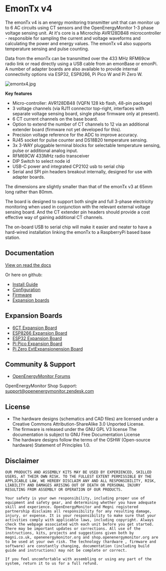 # EmonTx v4

The emonTx v4 is an energy monitoring transmitter unit that can monitor up to 6 AC circuits using CT sensors and the OpenEnergyMonitor 1-3 phase voltage sensing unit. At it's core is a Microchip AVR128DB48 microcontroller - responsible for sampling the current and voltage waveforms and calculating the power and energy values. The emonTx v4 also supports temperature sensing and pulse counting.

Data from the emonTx can be transmitted over the 433 MHz RFM69cw radio link or read directly using a USB cable from an emonBase or emonPi. A number of adapter boards are also available to provide internal connectivity options via ESP32, ESP8266, Pi Pico W and Pi Zero W.

![emontx4.jpg](docs/img/emontx4.jpg)

**Key features**

* Micro-controller: AVR128DB48 (VQFN 128 kb flash, 48-pin package)
* 3 voltage channels (via RJ11 connector top-right, interfaces with separate voltage sensing board, single phase firmware only at present).
* 6 CT current channels on the base board.
* Option to extend the number of CT channels to 12 via an additional extender board (firmware not yet developed for this).
* Precision voltage reference for the ADC to improve accuracy.
* RJ45 socket for pulse counter and DS18B20 temperature sensing.
* 3x 3-WAY pluggable terminal blocks for selectable temperature sensing, pulse or additional analog input.
* RFM69CW 433MHz radio transceiver
* DIP Switch to select node id
* USB-C power and integrated CP2102 usb to serial chip
* Serial and SPI pin headers breakout internally, designed for use with adapter boards.
 
The dimensions are slightly smaller than that of the emonTx v3 at 65mm long rather than 80mm.

The board is designed to support both single and full 3-phase electricity monitoring when used in conjunction with the relevant external voltage sensing board. And the CT extender pin headers should provide a cost effective way of gaining additional CT channels.

The on-board USB to serial chip will make it easier and neater to have a hard-wired installation linking the emonTx to a RaspberryPi based base station.

## Documentation

[View on read the docs](https://docs.openenergymonitor.org/emontx4/index.html)

Or here on github:

- [Install Guide](docs/emontx4_emonbase_install.md)
- [Configuration](docs/configuration.md)
- [Firmware](docs/firmware.md)
- [Expansion boards](docs/expansion_boards.md)

## Expansion Boards

- [6CT Expansion Board](https://github.com/openenergymonitor/emontx4/tree/main/expansion_boards/CTExt)
- [ESP8266 Expansion Board](https://github.com/openenergymonitor/emontx4/tree/main/expansion_boards/ESP8266)
- [ESP32 Expansion Board](https://github.com/openenergymonitor/emontx4/tree/main/expansion_boards/ESP32)
- [Pi Pico Expansion Board](https://github.com/openenergymonitor/emontx4/tree/main/expansion_boards/PiPico)
- [Pi Zero ExtExpansionension Board](https://github.com/openenergymonitor/emontx4/tree/main/expansion_boards/PiZero)

## Community & Support

- [OpenEnergyMonitor Forums](https://community.openenergymonitor.org)

OpenEnergyMonitor Shop Support: support@openenergymonitor.zendesk.com

## License

- The hardware designs (schematics and CAD files) are licensed under a Creative Commons Attribution-ShareAlike 3.0 Unported License.
- The firmware is released under the GNU GPL V3 license The documentation is subject to GNU Free Documentation License
- The hardware designs follow the terms of the OSHW (Open-source hardware) Statement of Principles 1.0.

## Disclaimer

```
OUR PRODUCTS AND ASSEMBLY KITS MAY BE USED BY EXPERIENCED, SKILLED USERS, AT THEIR OWN RISK. TO THE FULLEST EXTENT PERMISSIBLE BY THE APPLICABLE LAW, WE HEREBY DISCLAIM ANY AND ALL RESPONSIBILITY, RISK, LIABILITY AND DAMAGES ARISING OUT OF DEATH OR PERSONAL INJURY RESULTING FROM ASSEMBLY OR OPERATION OF OUR PRODUCTS.

Your safety is your own responsibility, including proper use of equipment and safety gear, and determining whether you have adequate skill and experience. OpenEnergyMonitor and Megni registered partnership disclaims all responsibility for any resulting damage, injury, or expense. It is your responsibility to make sure that your activities comply with applicable laws, including copyright. Always check the webpage associated with each unit before you get started. There may be important updates or corrections. All use of the instructions, kits, projects and suggestions given both by megni.co.uk, openenergymonitor.org and shop.openenergymonitor.org are to be used at your own risk. The technology (hardware , firmware and software) are constantly changing, documentation (including build guide and instructions) may not be complete or correct.

If you feel uncomfortable with assembling or using any part of the system, return it to us for a full refund.
```

